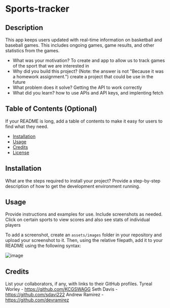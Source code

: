 # Sports-tracker

## Description
This app keeps users updated with real-time information on basketball and baseball games. This includes ongoing games, game results, and other statistics from the games.

- What was your motivation?
To create and app to allow us to track games of the sport that we are interested in
- Why did you build this project? (Note: the answer is not "Because it was a homework assignment.")
create a project that could be use in the future
- What problem does it solve?
Getting the API to work correctly 
- What did you learn?
how to use APIs and API keys, and implenting fetch

## Table of Contents (Optional)

If your README is long, add a table of contents to make it easy for users to find what they need.

- [Installation](#installation)
- [Usage](#usage)
- [Credits](#credits)
- [License](#license)

## Installation

What are the steps required to install your project? Provide a step-by-step description of how to get the development environment running.

## Usage

Provide instructions and examples for use. Include screenshots as needed.
Click on certain sports to view scores and also see stats of individual players 

To add a screenshot, create an `assets/images` folder in your repository and upload your screenshot to it. Then, using the relative filepath, add it to your README using the following syntax:

![image](https://github.com/KCGSWAGG/sports-tracker/assets/129568159/95e8f8b1-afe2-4fa4-9859-0fb129338d93)


## Credits

List your collaborators, if any, with links to their GitHub profiles.
Tyreal Worley - https://github.com/KCGSWAGG
Seth Davis - https://github.com/sdavi222
Andrew Ramirez - https://github.com/devramirez



